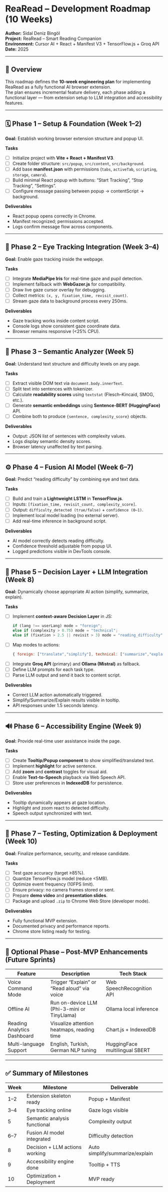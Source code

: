 # ReaRead – Development Roadmap (10 Weeks)
**Author:** Sidal Deniz Bingöl  
**Project:** ReaRead – Smart Reading Companion  
**Environment:** Cursor AI + React + Manifest V3 + TensorFlow.js + Groq API  
**Date:** 2025  

---

## 🧭 Overview
This roadmap defines the **10-week engineering plan** for implementing ReaRead as a fully functional AI browser extension.  
The plan ensures incremental feature delivery, each phase adding a functional layer — from extension setup to LLM integration and accessibility features.

---

## 🗓️ Phase 1 – Setup & Foundation (Week 1–2)
**Goal:** Establish working browser extension structure and popup UI.

**Tasks**
- [ ] Initialize project with **Vite + React + Manifest V3**.  
- [ ] Create folder structure: `src/popup`, `src/content`, `src/background`.  
- [ ] Add base **manifest.json** with permissions (`tabs`, `activeTab`, `scripting`, `storage`, `camera`).  
- [ ] Build minimal React popup with buttons: “Start Tracking”, “Stop Tracking”, “Settings”.  
- [ ] Configure message passing between popup → contentScript → background.

**Deliverables**
- React popup opens correctly in Chrome.
- Manifest recognized; permissions accepted.
- Logs confirm message flow across components.

---

## 🧠 Phase 2 – Eye Tracking Integration (Week 3–4)
**Goal:** Enable gaze tracking inside the webpage.

**Tasks**
- [ ] Integrate **MediaPipe Iris** for real-time gaze and pupil detection.  
- [ ] Implement fallback with **WebGazer.js** for compatibility.  
- [ ] Draw live gaze cursor overlay for debugging.  
- [ ] Collect metrics: `(x, y, fixation_time, revisit_count)`.  
- [ ] Stream gaze data to background process every 250ms.  

**Deliverables**
- Gaze tracking works inside content script.  
- Console logs show consistent gaze coordinate data.  
- Browser remains responsive (<25% CPU).

---

## 🧩 Phase 3 – Semantic Analyzer (Week 5)
**Goal:** Understand text structure and difficulty levels on any page.

**Tasks**
- [ ] Extract visible DOM text via `document.body.innerText`.  
- [ ] Split text into sentences with tokenizer.  
- [ ] Calculate **readability scores** using `textstat` (Flesch–Kincaid, SMOG, etc.).  
- [ ] Generate **semantic embeddings** using **Sentence-BERT (HuggingFace)** API.  
- [ ] Combine both to produce `{sentence, complexity_score}` objects.  

**Deliverables**
- Output: JSON list of sentences with complexity values.  
- Logs display semantic density scores.  
- Browser latency unaffected by text parsing.  

---

## ⚙️ Phase 4 – Fusion AI Model (Week 6–7)
**Goal:** Predict “reading difficulty” by combining eye and text data.

**Tasks**
- [ ] Build and train a **Lightweight LSTM** in **TensorFlow.js**.  
- [ ] Inputs: `[fixation_time, revisit_count, complexity_score]`.  
- [ ] Output: `difficulty_detected (true/false)` + `confidence (0–1)`.  
- [ ] Implement local model loading (no external server).  
- [ ] Add real-time inference in background script.  

**Deliverables**
- AI model correctly detects reading difficulty.  
- Confidence threshold adjustable from popup UI.  
- Logged predictions visible in DevTools console.

---

## 🧠 Phase 5 – Decision Layer + LLM Integration (Week 8)
**Goal:** Dynamically choose appropriate AI action (simplify, summarize, explain).

**Tasks**
- [ ] Implement **context-aware Decision Layer** in JS:
  ```js
  if (lang !== userLang) mode = "foreign";
  else if (complexity > 0.75) mode = "technical";
  else if (fixation > 2.5 || revisit > 3) mode = "reading_difficulty";
  ```  
- [ ] Map modes to actions:
  ```js
  { foreign: ["translate","simplify"], technical: ["summarize","explain"], reading_difficulty: ["simplify","tts"] }
  ```  
- [ ] Integrate **Groq API** (primary) and **Ollama (Mistral)** as fallback.  
- [ ] Define LLM prompts for each task type.  
- [ ] Parse LLM output and send it back to content script.

**Deliverables**
- Correct LLM action automatically triggered.  
- Simplify/Summarize/Explain results visible in tooltip.  
- API responses under 1.5 seconds latency.

---

## 🔊 Phase 6 – Accessibility Engine (Week 9)
**Goal:** Provide real-time user assistance inside the page.

**Tasks**
- [ ] Create **Tooltip/Popup component** to show simplified/translated text.  
- [ ] Implement **highlight** for active sentence.  
- [ ] Add **zoom** and **contrast** toggles for visual aid.  
- [ ] Enable **Text-to-Speech** playback via Web Speech API.  
- [ ] Store user preferences in **IndexedDB** for persistence.  

**Deliverables**
- Tooltip dynamically appears at gaze location.  
- Highlight and zoom react to detected difficulty.  
- Speech output synchronized with text.  

---

## 🚀 Phase 7 – Testing, Optimization & Deployment (Week 10)
**Goal:** Finalize performance, security, and release candidate.

**Tasks**
- [ ] Test gaze accuracy (target ≥85%).  
- [ ] Quantize TensorFlow.js model (reduce <5MB).  
- [ ] Optimize event frequency (10FPS limit).  
- [ ] Ensure privacy: no camera frames stored or sent.  
- [ ] Prepare **demo video** and **presentation slides**.  
- [ ] Package and upload `.zip` to Chrome Web Store (developer mode).  

**Deliverables**
- Fully functional MVP extension.  
- Documented privacy and performance reports.  
- Chrome store listing ready for testing.

---

## 🧩 Optional Phase – Post-MVP Enhancements (Future Sprints)

| Feature | Description | Tech Stack |
|----------|--------------|------------|
| Voice Command Mode | Trigger “Explain” or “Read aloud” via voice | Web SpeechRecognition API |
| Offline AI | Run on-device LLM (Phi-3-mini or TinyLlama) | Ollama local inference |
| Reading Analytics Dashboard | Visualize attention heatmaps, reading time | Chart.js + IndexedDB |
| Multi-language Support | English, Turkish, German NLP tuning | HuggingFace multilingual SBERT |

---

## ✅ Summary of Milestones

| Week | Milestone | Deliverable |
|------|------------|-------------|
| 1–2 | Extension skeleton ready | Popup + Manifest |
| 3–4 | Eye tracking online | Gaze logs visible |
| 5 | Semantic analysis functional | Complexity output |
| 6–7 | Fusion AI model integrated | Difficulty detection |
| 8 | Decision + LLM actions working | Auto simplify/summarize/explain |
| 9 | Accessibility engine done | Tooltip + TTS |
| 10 | Optimization + Deployment | MVP ready |
